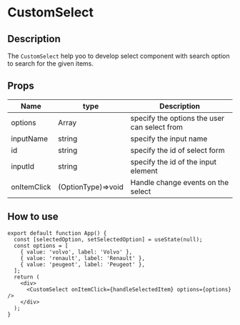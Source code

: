 # CustomSelect

## Description

The `CustomSelect` help yoo to develop select component with search option to search for the given items.

## Props

| Name        | type               | Description                                  |
| ----------- | ------------------ | -------------------------------------------- |
| options     | Array<OptionType>  | specify the options the user can select from |
| inputName   | string             | specify the input name                       |
| id          | string             | specify the id of select form                |
| inputId     | string             | specify the id of the input element          |
| onItemClick | (OptionType)=>void | Handle change events on the select           |

## How to use

```tsx
export default function App() {
  const [selectedOption, setSelectedOption] = useState(null);
  const options = [
    { value: 'volvo', label: 'Volvo' },
    { value: 'renault', label: 'Renault' },
    { value: 'peugeot', label: 'Peugeot' },
  ];
  return (
    <div>
      <CustomSelect onItemClick={handleSelectedItem} options={options} />
    </div>
  );
}
```
